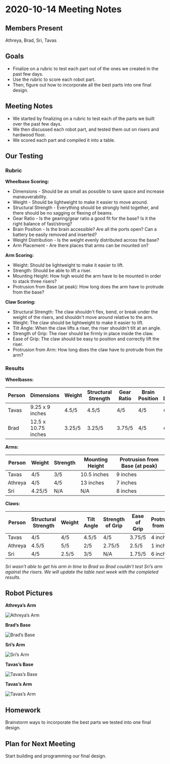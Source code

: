 # 2020-10-14 Meeting Notes

## Members Present  
Athreya, Brad, Sri, Tavas

## Goals  
- Finalize on a rubric to test each part out of the ones we created in the past few days.
- Use the rubric to score each robot part.
- Then, figure out how to incorporate all the best parts into one final design.

## Meeting Notes  
- We started by finalizing on a rubric to test each of the parts we built over the past few days.
- We then discussed each robot part, and tested them out on risers and hardwood floor.
- We scored each part and compiled it into a table.

## Our Testing

### Rubric

**Wheelbase Scoring:**  
- Dimensions - Should be as small as possible to save space and increase maneuverability.  
- Weight - Should be lightweight to make it easier to move around.  
- Structural Strength - Everything should be strongly held together, and there should be no sagging or flexing of beams.  
- Gear Ratio - Is the gearing/gear ratio a good fit for the base? Is it the right balance of fast/strong?  
- Brain Position - Is the brain accessible? Are all the ports open? Can a battery be easily removed and inserted?  
- Weight Distribution - Is the weight evenly distributed across the base?  
- Arm Placement - Are there places that arms can be mounted on?  

**Arm Scoring:** 
- Weight: Should be lightweight to make it easier to lift.  
- Strength: Should be able to lift a riser.  
- Mounting Height: How high would the arm have to be mounted in order to stack three risers?  
- Protrusion from Base (at peak): How long does the arm have to protrude from the base?  

**Claw Scoring:**
- Structural Strength: The claw shouldn't flex, bend, or break under the weight of the risers, and shouldn't move around relative to the arm.  
- Weight: The claw should be lightweight to make it easier to lift.  
- Tilt Angle: When the claw lifts a riser, the riser shouldn't tilt at an angle.  
- Strength of Grip: The riser should be firmly in place inside the claw.  
- Ease of Grip: The claw should be easy to position and correctly lift the riser.  
- Protrusion from Arm: How long does the claw have to protrude from the arm?  

### Results

**Wheelbases:**

| Person | Dimensions | Weight | Structural Strength | Gear Ratio | Brain Position | Weight Distribution | Arm Placement |
| --- | --- | --- | --- | --- | --- | --- | --- |
| Tavas | 9.25 x 9 inches | 4.5/5 | 4.5/5 | 4/5 | 4/5 | 4.25/5 | 4.25/5 |
| Brad | 12.5 x 10.75 inches | 3.25/5 | 3.25/5 | 3.75/5 | 4/5 | 4/5 | 3.75/5 |

**Arms:**

| Person | Weight | Strength | Mounting Height | Protrusion from Base (at peak)  |
| --- | --- | --- | --- | --- |
| Tavas | 4/5 | 3/5 | 10.5 inches | 9 inches |
| Athreya | 4/5 | 4/5 | 13 inches | 7 inches |
| Sri | 4.25/5 | N/A | N/A | 8 inches |


**Claws:**

| Person | Structural Strength | Weight | Tilt Angle | Strength of Grip | Ease of Grip | Protrusion from Arm | 
| --- | --- | --- | --- | --- | --- | --- |
| Tavas | 4/5 | 4/5 | 4.5/5 | 4/5 | 3.75/5 | 4 inches |
| Athreya | 4.5/5 | 5/5 | 2/5 | 2.75/5 | 2.5/5 | 1 inch |
| Sri | 4/5 | 2.5/5 | 3/5 | N/A | 1.75/5 | 6 inches |

*Sri wasn’t able to get his arm in time to Brad so Brad couldn’t test Sri’s arm against the risers. We will update the table next week with the completed results.*

## Robot Pictures

**Athreya’s Arm**

![Athreya’s Arm](../img/2020-10-14-arm-Athreya.JPG)

**Brad’s Base**

![Brad’s Base](../img/2020-10-14-base-Brad.jpg)

**Sri’s Arm**

![Sri’s Arm](../img/2020-10-14-arm-Sri.jpg)

**Tavas’s Base**

![Tavas’s Base](../img/2020-10-14-base-Tavas.JPG)

**Tavas’s Arm**

![Tavas’s Arm](../img/2020-10-14-arm-Tavas.JPG)


## Homework  
Brainstorm ways to incorporate the best parts we tested into one final design.


## Plan for Next Meeting  
Start building and programming our final design.






